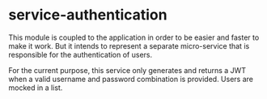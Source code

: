 # service-authentication
This module is coupled to the application in order to be easier and faster to make it work. But it intends to represent a separate micro-service that is responsible for the authentication of users.

For the current purpose, this service only generates and returns a JWT when a valid username and password combination is provided. Users are mocked in a list.

